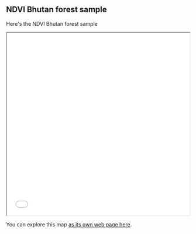 ## NDVI Bhutan forest sample

Here's the NDVI Bhutan forest sample

<iframe src="Bhutan_NDVI.html" height="500" width="500"></iframe>

You can explore this map [as its own web page here](https://diegoalarc.github.io/Challenge_up42/).
